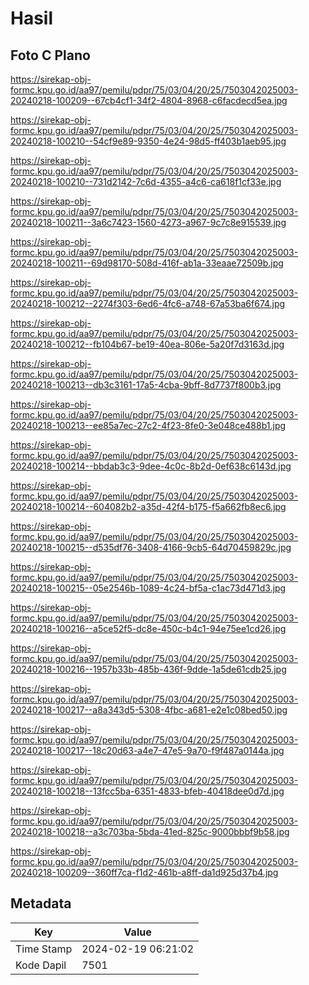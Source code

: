 # Hasil

## Foto C Plano

https://sirekap-obj-formc.kpu.go.id/aa97/pemilu/pdpr/75/03/04/20/25/7503042025003-20240218-100209--67cb4cf1-34f2-4804-8968-c6facdecd5ea.jpg

https://sirekap-obj-formc.kpu.go.id/aa97/pemilu/pdpr/75/03/04/20/25/7503042025003-20240218-100210--54cf9e89-9350-4e24-98d5-ff403b1aeb95.jpg

https://sirekap-obj-formc.kpu.go.id/aa97/pemilu/pdpr/75/03/04/20/25/7503042025003-20240218-100210--731d2142-7c6d-4355-a4c6-ca618f1cf33e.jpg

https://sirekap-obj-formc.kpu.go.id/aa97/pemilu/pdpr/75/03/04/20/25/7503042025003-20240218-100211--3a6c7423-1560-4273-a967-9c7c8e915539.jpg

https://sirekap-obj-formc.kpu.go.id/aa97/pemilu/pdpr/75/03/04/20/25/7503042025003-20240218-100211--69d98170-508d-416f-ab1a-33eaae72509b.jpg

https://sirekap-obj-formc.kpu.go.id/aa97/pemilu/pdpr/75/03/04/20/25/7503042025003-20240218-100212--2274f303-6ed6-4fc6-a748-67a53ba6f674.jpg

https://sirekap-obj-formc.kpu.go.id/aa97/pemilu/pdpr/75/03/04/20/25/7503042025003-20240218-100212--fb104b67-be19-40ea-806e-5a20f7d3163d.jpg

https://sirekap-obj-formc.kpu.go.id/aa97/pemilu/pdpr/75/03/04/20/25/7503042025003-20240218-100213--db3c3161-17a5-4cba-9bff-8d7737f800b3.jpg

https://sirekap-obj-formc.kpu.go.id/aa97/pemilu/pdpr/75/03/04/20/25/7503042025003-20240218-100213--ee85a7ec-27c2-4f23-8fe0-3e048ce488b1.jpg

https://sirekap-obj-formc.kpu.go.id/aa97/pemilu/pdpr/75/03/04/20/25/7503042025003-20240218-100214--bbdab3c3-9dee-4c0c-8b2d-0ef638c6143d.jpg

https://sirekap-obj-formc.kpu.go.id/aa97/pemilu/pdpr/75/03/04/20/25/7503042025003-20240218-100214--604082b2-a35d-42f4-b175-f5a662fb8ec6.jpg

https://sirekap-obj-formc.kpu.go.id/aa97/pemilu/pdpr/75/03/04/20/25/7503042025003-20240218-100215--d535df76-3408-4166-9cb5-64d70459829c.jpg

https://sirekap-obj-formc.kpu.go.id/aa97/pemilu/pdpr/75/03/04/20/25/7503042025003-20240218-100215--05e2546b-1089-4c24-bf5a-c1ac73d471d3.jpg

https://sirekap-obj-formc.kpu.go.id/aa97/pemilu/pdpr/75/03/04/20/25/7503042025003-20240218-100216--a5ce52f5-dc8e-450c-b4c1-94e75ee1cd26.jpg

https://sirekap-obj-formc.kpu.go.id/aa97/pemilu/pdpr/75/03/04/20/25/7503042025003-20240218-100216--1957b33b-485b-436f-9dde-1a5de61cdb25.jpg

https://sirekap-obj-formc.kpu.go.id/aa97/pemilu/pdpr/75/03/04/20/25/7503042025003-20240218-100217--a8a343d5-5308-4fbc-a681-e2e1c08bed50.jpg

https://sirekap-obj-formc.kpu.go.id/aa97/pemilu/pdpr/75/03/04/20/25/7503042025003-20240218-100217--18c20d63-a4e7-47e5-9a70-f9f487a0144a.jpg

https://sirekap-obj-formc.kpu.go.id/aa97/pemilu/pdpr/75/03/04/20/25/7503042025003-20240218-100218--13fcc5ba-6351-4833-bfeb-40418dee0d7d.jpg

https://sirekap-obj-formc.kpu.go.id/aa97/pemilu/pdpr/75/03/04/20/25/7503042025003-20240218-100218--a3c703ba-5bda-41ed-825c-9000bbbf9b58.jpg

https://sirekap-obj-formc.kpu.go.id/aa97/pemilu/pdpr/75/03/04/20/25/7503042025003-20240218-100209--360ff7ca-f1d2-461b-a8ff-da1d925d37b4.jpg


## Metadata

| Key        | Value               |
| ---------- | ------------------- |
| Time Stamp | 2024-02-19 06:21:02 |
| Kode Dapil | 7501                |



